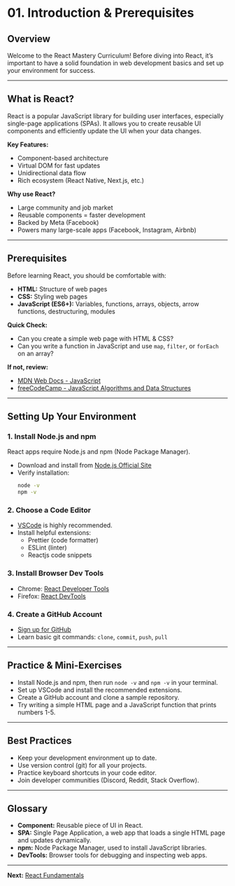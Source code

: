 # 01. Introduction & Prerequisites

## Overview
Welcome to the React Mastery Curriculum! Before diving into React, it’s important to have a solid foundation in web development basics and set up your environment for success.

---

## What is React?
React is a popular JavaScript library for building user interfaces, especially single-page applications (SPAs). It allows you to create reusable UI components and efficiently update the UI when your data changes.

**Key Features:**
- Component-based architecture
- Virtual DOM for fast updates
- Unidirectional data flow
- Rich ecosystem (React Native, Next.js, etc.)

**Why use React?**
- Large community and job market
- Reusable components = faster development
- Backed by Meta (Facebook)
- Powers many large-scale apps (Facebook, Instagram, Airbnb)

---

## Prerequisites
Before learning React, you should be comfortable with:
- **HTML:** Structure of web pages
- **CSS:** Styling web pages
- **JavaScript (ES6+):** Variables, functions, arrays, objects, arrow functions, destructuring, modules

**Quick Check:**
- Can you create a simple web page with HTML & CSS?
- Can you write a function in JavaScript and use `map`, `filter`, or `forEach` on an array?

**If not, review:**
- [MDN Web Docs - JavaScript](https://developer.mozilla.org/en-US/docs/Web/JavaScript)
- [freeCodeCamp - JavaScript Algorithms and Data Structures](https://www.freecodecamp.org/learn/javascript-algorithms-and-data-structures/)

---

## Setting Up Your Environment

### 1. Install Node.js and npm
React apps require Node.js and npm (Node Package Manager).
- Download and install from [Node.js Official Site](https://nodejs.org/)
- Verify installation:
  ```bash
  node -v
  npm -v
  ```

### 2. Choose a Code Editor
- [VSCode](https://code.visualstudio.com/) is highly recommended.
- Install helpful extensions:
  - Prettier (code formatter)
  - ESLint (linter)
  - Reactjs code snippets

### 3. Install Browser Dev Tools
- Chrome: [React Developer Tools](https://chrome.google.com/webstore/detail/react-developer-tools)
- Firefox: [React DevTools](https://addons.mozilla.org/en-US/firefox/addon/react-devtools/)

### 4. Create a GitHub Account
- [Sign up for GitHub](https://github.com/)
- Learn basic git commands: `clone`, `commit`, `push`, `pull`

---

## Practice & Mini-Exercises
- Install Node.js and npm, then run `node -v` and `npm -v` in your terminal.
- Set up VSCode and install the recommended extensions.
- Create a GitHub account and clone a sample repository.
- Try writing a simple HTML page and a JavaScript function that prints numbers 1-5.

---

## Best Practices
- Keep your development environment up to date.
- Use version control (git) for all your projects.
- Practice keyboard shortcuts in your code editor.
- Join developer communities (Discord, Reddit, Stack Overflow).

---

## Glossary
- **Component:** Reusable piece of UI in React.
- **SPA:** Single Page Application, a web app that loads a single HTML page and updates dynamically.
- **npm:** Node Package Manager, used to install JavaScript libraries.
- **DevTools:** Browser tools for debugging and inspecting web apps.

---

**Next:** [React Fundamentals](../02-fundamentals/README.md)